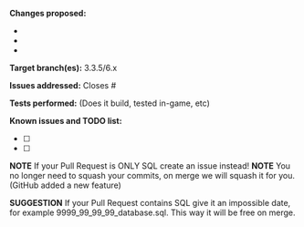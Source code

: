 **Changes proposed:**

- 
- 
- 

**Target branch(es):** 3.3.5/6.x

**Issues addressed:** Closes #

**Tests performed:** (Does it build, tested in-game, etc)

**Known issues and TODO list:**

- [ ] 
- [ ] 

**NOTE** If your Pull Request is ONLY SQL create an issue instead!
**NOTE** You no longer need to squash your commits, on merge we will squash it for you. (GitHub added a new feature)

**SUGGESTION** If your Pull Request contains SQL give it an impossible date, for example 9999_99_99_99_database.sql. This way it will be free on merge.

